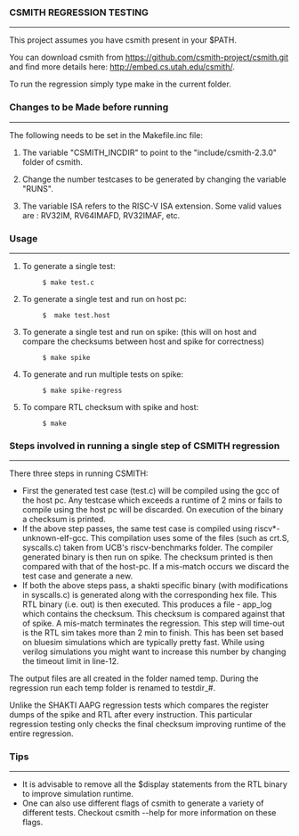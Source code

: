 ### CSMITH REGRESSION TESTING ###
---------------------------------

This project assumes you have csmith present in your $PATH. 

You can download csmith from https://github.com/csmith-project/csmith.git and find more details 
here: http://embed.cs.utah.edu/csmith/.

To run the regression simply type make in the current folder.

### Changes to be Made before running ###
-----------------------------------------
The following needs to be set in the Makefile.inc file:

1. The variable "CSMITH_INCDIR" to point to the "include/csmith-2.3.0" folder of csmith. 

2. Change the number testcases to be generated by changing the variable "RUNS".

3. The variable ISA refers to the RISC-V ISA extension. Some valid values are : RV32IM,  RV64IMAFD,
RV32IMAF,  etc.

### Usage ###
-------------
1. To generate a single test:

            $ make test.c
2. To generate a single test and run on host pc:

            $  make test.host
3. To generate a single test and run on spike: (this will on host and compare the checksums between
host and spike for correctness)

            $ make spike
4. To generate and run multiple tests on spike:

            $ make spike-regress
5. To compare RTL checksum with spike and host:

            $ make 
### Steps involved in running a single step of CSMITH regression ###
--------------------------------------------------------------------
There three steps in running CSMITH:

*	First the generated test case (test.c) will be compiled using the gcc of the host pc. 
  Any testcase which exceeds a runtime of 2 mins or fails to compile using the host pc will be 
  discarded. On execution of the binary a checksum is printed.
* If the above step passes, the same test case is compiled using riscv*-unknown-elf-gcc. This 
  compilation uses some of the files (such as crt.S, syscalls.c) taken from UCB's riscv-benchmarks 
  folder. The compiler generated binary is then run on spike. The checksum printed is then compared 
  with that of the host-pc. If a mis-match occurs we discard the test case and generate a new.
*	If both the above steps pass, a shakti specific binary (with modifications in syscalls.c) is 
  generated along with the corresponding hex file. This RTL binary (i.e. out) is then executed. 
  This produces a file - app_log which contains the checksum. This checksum is compared against 
  that of spike. A mis-match terminates the regression. This step will time-out is the RTL sim 
  takes more than 2 min to finish. This has been set based on bluesim simulations which are 
  typically pretty fast. While using verilog simulations you might want to increase this number by 
  changing the timeout limit in line-12.

The output files are all created in the folder named temp. During the regression run each temp
folder is renamed to testdir_#.

Unlike the SHAKTI AAPG regression tests which compares the register dumps of the spike and RTL 
after every instruction. This particular regression testing only checks the final checksum 
improving runtime of the entire regression.
### Tips ###
------------

*	It is advisable to remove all the $display statements from the RTL binary to improve 
  simulation runtime. 
*	One can also use different flags of csmith to generate a variety of different tests. 
  Checkout csmith --help for more information on these flags. 
